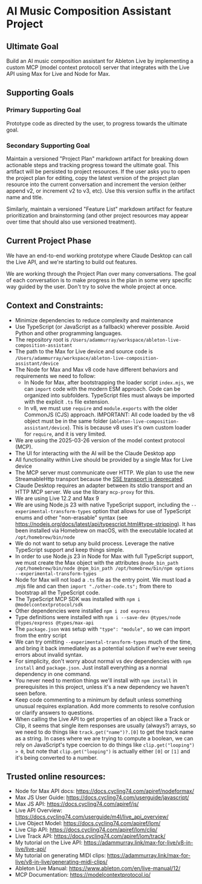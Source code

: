 # AI Music Composition Assistant Project

## Ultimate Goal

Build an AI music composition assistant for Ableton Live by implementing a custom MCP (model context protocol) server that integrates with the Live API using Max for Live and Node for Max.

## Supporting Goals

### Primary Supporting Goal

Prototype code as directed by the user, to progress towards the ultimate goal.

### Secondary Supporting Goal

Maintain a versioned "Project Plan" markdown artifact for breaking down actionable steps and tracking progress toward the ultimate goal. This artifact will be persisted to project resources. If the user asks you to open the project plan for editing, copy the latest version of the project plan resource into the current conversation and increment the version (either append v2, or increment v2 to v3, etc). Use this version suffix in the artifact name and title.

Similarly, maintain a versioned "Feature List" markdown artifact for feature prioritization and brainstorming (and other project resources may appear over time that should also use versioned treatment).

## Current Project Phase

We have an end-to-end working prototype where Claude Desktop can call the Live API, and we're starting to build out features.

We are working through the Project Plan over many conversations. The goal of each conversation is to make progress in the plan in some very specific way guided by the user. Don't try to solve the whole project at once.

## Context and Constraints:

- Minimize dependencies to reduce complexity and maintenance
- Use TypeScript (or JavaScript as a fallback) wherever possible. Avoid Python and other programming languages.
- The repository root is `/Users/adammurray/workspace/ableton-live-composition-assistant`
- The path to the Max for Live device and source code is `/Users/adammurray/workspace/ableton-live-composition-assistant/device`
- The Node for Max and Max v8 code have different behaviors and requirements we need to follow:
  - In Node for Max, after bootstrapping the loader script `index.mjs`, we can `import` code with the modern ESM approach. Code can be organized into subfolders. TypeScript files must always be imported with the explicit `.ts` file extension.
  - In v8, we must use `require` and `module.exports` with the older CommonJS (CJS) approach. IMPORTANT: All code loaded by the v8 object must be in the same folder (`ableton-live-composition-assistant/device`). This is because v8 uses it's own custom loader for `require`, and it is very limited.
- We are using the 2025-03-26 version of the model context protocol (MCP).
- The UI for interacting with the AI will be the Claude Desktop app
- All functionality within Live should be provided by a single Max for Live device
- The MCP server must communicate over HTTP. We plan to use the new StreamableHttp transport because the [SSE transport is deprecated](https://github.com/modelcontextprotocol/typescript-sdk?tab=readme-ov-file#backwards-compatibility).
- Claude Desktop requires an adapter between its stdio transport and an HTTP MCP server. We use the library `mcp-proxy` for this.
- We are using Live 12.2 and Max 9
- We are using Node.js 23 with native TypeScript support, including the `--experimental-transform-types` option that allows for use of TypeScript enums and other "non-erasable" syntax (see https://nodejs.org/docs/latest/api/typescript.html#type-stripping). It has been installed via Homebrew on macOS, with the executable located at `/opt/homebrew/bin/node`
- We do not want to setup any build process. Leverage the native TypeScript support and keep things simple.
- In order to use Node.js 23 in Node for Max with full TypeScript support, we must create the Max object with the attributes `@node_bin_path /opt/homebrew/bin/node @npm_bin_path /opt/homebrew/bin/npm options --experimental-transform-types`
- Node for Max will not load a `.ts` file as the entry point. We must load a .mjs file and can then `import "./other-code.ts";` from there to bootstrap all the TypeScript code.
- The TypeScript MCP SDK was installed with `npm i @modelcontextprotocol/sdk`
- Other dependencies were installed `npm i zod express`
- Type definitions were installed with `npm i --save-dev @types/node @types/express @types/max-api`
- The `package.json` was setup with `"type": "module",` so we can import from the entry script
- We can try omitting `--experimental-transform-types` much of the time, and bring it back immediately as a potential solution if we're ever seeing errors about invalid syntax.
- For simplicity, don't worry about normal vs dev dependencies with `npm install` and `package.json`. Just install everything as a normal dependency in one command.
- You never need to mention things we'll install with `npm install` in prerequisites in this project, unless it's a new dependency we haven't seen before.
- Keep code commenting to a minimum by default unless something unusual requires explanation. Add more comments to resolve confusion or clarify answers to questions.
- When calling the Live API to get properties of an object like a Track or Clip, it seems that single item responses are usually (always?) arrays, so we need to do things like `track.get("name")?.[0]` to get the track name as a string. In cases where we are trying to compute a boolean, we can rely on JavaScript's type coercion to do things like `clip.get("looping") > 0`, but note that `clip.get("looping")` is actually either `[0]` or `[1]` and it's being converted to a number.

## Trusted online resources:

- Node for Max API docs: https://docs.cycling74.com/apiref/nodeformax/
- Max JS User Guide: https://docs.cycling74.com/userguide/javascript/
- Max JS API: https://docs.cycling74.com/apiref/js/
- Live API Overview: https://docs.cycling74.com/userguide/m4l/live_api_overview/
- Live Object Model: https://docs.cycling74.com/apiref/lom/
- Live Clip API: https://docs.cycling74.com/apiref/lom/clip/
- Live Track API: https://docs.cycling74.com/apiref/lom/track/
- My tutorial on the Live API: https://adammurray.link/max-for-live/v8-in-live/live-api/
- My tutorial on generating MIDI clips: https://adammurray.link/max-for-live/v8-in-live/generating-midi-clips/
- Ableton Live Manual: https://www.ableton.com/en/live-manual/12/
- MCP Documentation: https://modelcontextprotocol.io/

